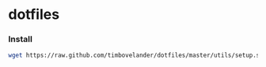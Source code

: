 # dotfiles

### Install
```bash
wget https://raw.github.com/timbovelander/dotfiles/master/utils/setup.sh -O - > /tmp/setup.sh && bash /tmp/setup.sh
```
